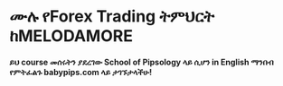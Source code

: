 # ሙሉ የForex Trading ትምህርት ከMELODAMORE 
#### ይህ course መሰሩትን ያደረገው School of Pipsology ላይ ሲሆን in English ማንበብ የምትፈልጉ babypips.com ላይ ታገኙታላችሁ!
